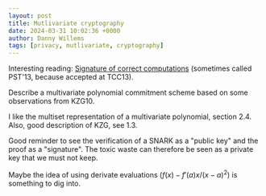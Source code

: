```yaml
---
layout: post
title: Mutlivariate cryptography
date: 2024-03-31 10:02:36 +0000
author: Danny Willems
tags: [privacy, mutlivariate, cryptography]
---
```



Interesting reading: [Signature of correct
computations](https://eprint.iacr.org/2011/587.pdf) (sometimes called PST'13,
because accepted at TCC13).

Describe a multivariate polynomial commitment scheme based on some observations from KZG10.

I like the multiset representation of a multivariate polynomial, section 2.4.
Also, good description of KZG, see 1.3.

Good reminder to see the verification of a SNARK as a "public key" and the proof
as a "signature". The toxic waste can therefore be seen as a private key that we
must not keep.

Maybe the idea of using derivate evaluations $(f(x) - f'(a) x/(x - a)^2)$ is
something to dig into.
